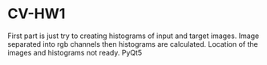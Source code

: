 # CV-HW1

First part is just try to creating histograms of input and target images. 
Image separated into rgb channels then histograms are calculated. 
Location of the images and histograms not ready. 
PyQt5
